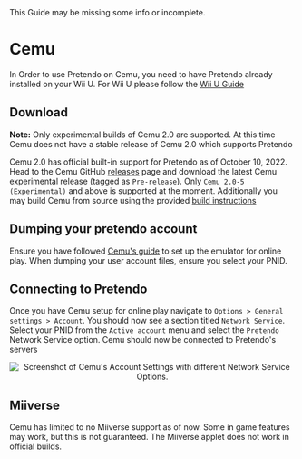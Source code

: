 <div class="tip green">This Guide may be missing some info or incomplete.</div>

# Cemu

<div class='tip'>
	In Order to use Pretendo on Cemu, you need to have Pretendo already installed on your Wii U. For Wii U please follow the <a href='/docs/install/wiiu'>Wii U Guide</a>
</div>

## Download
<div class="tip red">
	<strong>Note:</strong>
	Only experimental builds of Cemu 2.0 are supported. At this time Cemu does not have a stable release of Cemu 2.0 which supports Pretendo
</div>

Cemu 2.0 has official built-in support for Pretendo as of October 10, 2022. Head to the Cemu GitHub [releases](https://github.com/cemu-project/Cemu/releases) page and download the latest Cemu experimental release (tagged as `Pre-release`). Only `Cemu 2.0-5 (Experimental)` and above is supported at the moment. Additionally you may build Cemu from source using the provided [build instructions](https://github.com/cemu-project/Cemu/blob/main/BUILD.md)

## Dumping your pretendo account
Ensure you have followed [Cemu's guide](https://cemu.cfw.guide/online-play.html) to set up the emulator for online play. When dumping your user account files, ensure you select your PNID.

## Connecting to Pretendo
Once you have Cemu setup for online play navigate to `Options > General settings > Account`. You should now see a section titled `Network Service`. Select your PNID from the `Active account` menu and select the `Pretendo` Network Service option. Cemu should now be connected to Pretendo's servers

<center><img src="/assets/images/docs/install/cemu/network-services-settings.png" alt="Screenshot of Cemu's Account Settings with different Network Service Options."/></center>

## Miiverse
Cemu has limited to no Miiverse support as of now. Some in game features may work, but this is not guaranteed. The Miiverse applet does not work in official builds.
